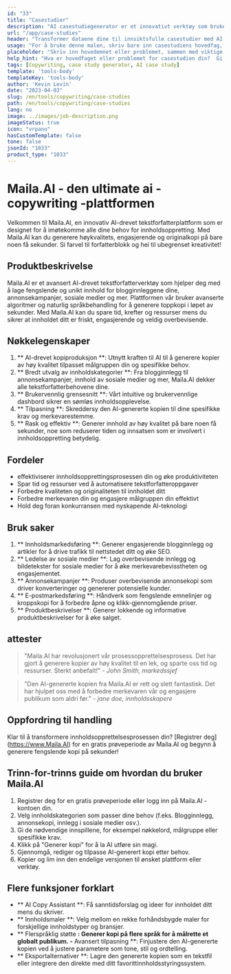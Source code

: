 ```yaml
---
id: "33"
title: "Casestudier"
description: "AI casestudiegenerator er et innovativt verktøy som bruker kunstig intelligens for å skape overbevisende casestudier.  Dette kraftige verktøyet hjelper deg med å generere godt strukturerte, engasjerende og informative casestudier basert på dine oppgitte data og nøkkelpunkter, og sparer deg tid og krefter i prosessen."
url: "/app/case-studies"
header: "Transformer dataene dine til innsiktsfulle casestudier med AI -assistanse."
usage: "For å bruke denne malen, skriv bare inn casestudiens hovedfag, nøkkelpunkter og eventuelle relevante data eller statistikk.  Dette verktøyet vil deretter generere en godt strukturert, fengslende og informativ casestudie basert på dine innspill."
placeholder: "Skriv inn hovedemnet eller problemet, sammen med viktige punkter og data du vil ta med i casestudien din, for eksempel: \ n \ nmain Emne: Forbedring av kundetilfredshet i en butikk \ n \ nkey Poeng: \ n \ n1.  Identifisere kundesmerter \ n2.  Implementering av effektive løsninger \ n3.  Evaluering av virkningen av endringene \ n \ ndata: Økning i gjennomsnittlig kundetilfredshetsvurdering fra 3,5 til 4,2 \ n \ nkeywords: detaljhandel, kundetilfredshet, forbedring"
help_hint: "Hva er hovedfaget eller problemet for casestudien din?  Gi viktige punkter, data eller statistikk du vil inkludere, og vi vil lage en omfattende casestudie basert på innspillene dine."
tags: [Copywriting, case study generator, AI case study]
template: 'tools-body'
templateKey: 'tools-body'
author: 'Kevin Levin'
date: "2023-04-03"
slug: /en/tools/copywriting/case-studies
path: /en/tools/copywriting/case-studies
lang: no
image: ../images/job-description.png
imageStatus: true
icon: "vrpano"
hasCustomTemplate: false
tone: false
jsonId: "1033"
product_type: "1033"
---
```

# Maila.AI - den ultimate ai -copywriting -plattformen

Velkommen til Maila.AI, en innovativ AI-drevet tekstforfatterplattform som er designet for å imøtekomme alle dine behov for innholdsoppretting.  Med Maila.AI kan du generere høykvalitets, engasjerende og originalkopi på bare noen få sekunder.  Si farvel til forfatterblokk og hei til ubegrenset kreativitet!

## Produktbeskrivelse

Maila.AI er et avansert AI-drevet tekstforfatterverktøy som hjelper deg med å lage fengslende og unikt innhold for blogginnleggene dine, annonsekampanjer, sosiale medier og mer.  Plattformen vår bruker avanserte algoritmer og naturlig språkbehandling for å generere toppkopi i løpet av sekunder.  Med Maila.AI kan du spare tid, krefter og ressurser mens du sikrer at innholdet ditt er friskt, engasjerende og veldig overbevisende.

## Nøkkelegenskaper

1. ** AI-drevet kopiproduksjon **: Utnytt kraften til AI til å generere kopier av høy kvalitet tilpasset målgruppen din og spesifikke behov.
 2. ** Bredt utvalg av innholdskategorier **: Fra blogginnlegg til annonsekampanjer, innhold av sosiale medier og mer, Maila.AI dekker alle tekstforfatterbehovene dine.
 3. ** Brukervennlig grensesnitt **: Vårt intuitive og brukervennlige dashbord sikrer en sømløs innholdsopplevelse.
 4. ** Tilpasning **: Skreddersy den AI-genererte kopien til dine spesifikke krav og merkevarestemme.
 5. ** Rask og effektiv **: Generer innhold av høy kvalitet på bare noen få sekunder, noe som reduserer tiden og innsatsen som er involvert i innholdsoppretting betydelig.

## Fordeler

- effektiviserer innholdsopprettingsprosessen din og øke produktiviteten
 - Spar tid og ressurser ved å automatisere tekstforfatteroppgaver
 - Forbedre kvaliteten og originaliteten til innholdet ditt
 - Forbedre merkevaren din og engasjere målgruppen din effektivt
 - Hold deg foran konkurransen med nyskapende AI-teknologi

## Bruk saker

1. ** Innholdsmarkedsføring **: Generer engasjerende blogginnlegg og artikler for å drive trafikk til nettstedet ditt og øke SEO.
 2. ** Ledelse av sosiale medier **: Lag overbevisende innlegg og bildetekster for sosiale medier for å øke merkevarebevisstheten og engasjementet.
 3. ** Annonsekampanjer **: Produser overbevisende annonsekopi som driver konverteringer og genererer potensielle kunder.
 4. ** E-postmarkedsføring **: Håndverk som fengslende emnelinjer og kroppskopi for å forbedre åpne og klikk-gjennomgående priser.
 5. ** Produktbeskrivelser **: Generer lokkende og informative produktbeskrivelser for å øke salget.

## attester

> "Maila.AI har revolusjonert vår prosessopprettelsesprosess. Det har gjort å generere kopier av høy kvalitet til en lek, og sparte oss tid og ressurser. Sterkt anbefalt!"  - _John Smith, markedssjef_

> "Den AI-genererte kopien fra Maila.AI er rett og slett fantastisk. Det har hjulpet oss med å forbedre merkevaren vår og engasjere publikum som aldri før."  - _jane doe, innholdsskapere_

## Oppfordring til handling

Klar til å transformere innholdsopprettelsesprosessen din?  [Registrer deg] (https://www.Maila.AI) for en gratis prøveperiode av Maila.AI og begynn å generere fengslende kopi på sekunder!

## Trinn-for-trinns guide om hvordan du bruker Maila.AI

1. Registrer deg for en gratis prøveperiode eller logg inn på Maila.AI -kontoen din.
 2. Velg innholdskategorien som passer dine behov (f.eks. Blogginnlegg, annonsekopi, innlegg i sosiale medier osv.).
 3. Gi de nødvendige innspillene, for eksempel nøkkelord, målgruppe eller spesifikke krav.
 4. Klikk på "Generer kopi" for å la AI utføre sin magi.
 5. Gjennomgå, rediger og tilpasse AI-generert kopi etter behov.
 6. Kopier og lim inn den endelige versjonen til ønsket plattform eller verktøy.

## Flere funksjoner forklart

- ** AI Copy Assistant **: Få sanntidsforslag og ideer for innholdet ditt mens du skriver.
 - ** Innholdsmaler **: Velg mellom en rekke forhåndsbygde maler for forskjellige innholdstyper og bransjer.
 - ** Flerspråklig støtte **: Generer kopi på flere språk for å målrette et globalt publikum.
 -** Avansert tilpasning **: Finjustere den AI-genererte kopien ved å justere parametere som tone, stil og ordtelling.
 - ** Eksportalternativer **: Lagre den genererte kopien som en tekstfil eller integrere den direkte med ditt favorittinnholdsstyringssystem.
